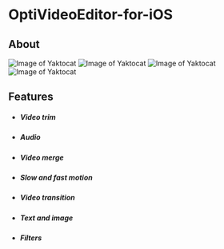 # OptiVideoEditor-for-iOS

## About 
![Image of Yaktocat](https://raw.githubusercontent.com/jaiobs/OptiVideoEditor-for-iOS/master/ScreenShots/AddImage.png)
![Image of Yaktocat](https://raw.githubusercontent.com/jaiobs/OptiVideoEditor-for-iOS/master/ScreenShots/AddMusic.png)
![Image of Yaktocat](https://raw.githubusercontent.com/jaiobs/OptiVideoEditor-for-iOS/master/ScreenShots/MergeVideo.png)
![Image of Yaktocat](https://raw.githubusercontent.com/jaiobs/OptiVideoEditor-for-iOS/master/ScreenShots/SlowFastMotion.png)



## Features

- ##### Video trim

- ##### Audio

- ##### Video merge

- ##### Slow and fast motion

- ##### Video transition

- ##### Text and image

- ##### Filters
